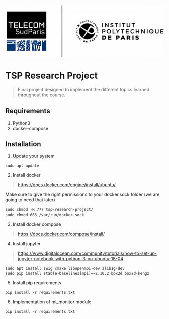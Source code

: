 <p align="center">
<img src=assets/tsp-ipparis.png>
</p>

# TSP Research Project
> Final project designed to implement the different topics learned throughout the course.

## Requirements
1. Python3
2. docker-compose

## Installation

1. Update your system
```
sudo apt update
```

2. Install docker
> https://docs.docker.com/engine/install/ubuntu/

Make sure to give the right permissions to your docker.sock folder (we are going to need that later)

```
sudo chmod -R 777 tsp-research-project/
sudo chmod 666 /var/run/docker.sock
```

3. Install docker compose
> https://docs.docker.com/compose/install/

4. Install jupyter
> https://www.digitalocean.com/community/tutorials/how-to-set-up-jupyter-notebook-with-python-3-on-ubuntu-18-04

```
sudo apt install swig cmake libopenmpi-dev zlib1g-dev
sudo pip install stable-baselines[mpi]==2.10.2 box2d box2d-kengz
```

5. Install pip requirements
```
pip install -r requirements.txt
```

6. Implementation of ml_monitor module
```
pip install -r requirements.txt
```
